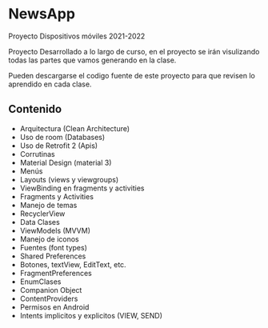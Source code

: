 # NewsApp
Proyecto Dispositivos móviles 2021-2022

Proyecto Desarrollado a lo largo de curso, en el proyecto se irán visulizando todas las partes que vamos generando en la clase.

Pueden descargarse el codigo fuente de este proyecto para que revisen lo aprendido en cada clase.

## Contenido

- Arquitectura (Clean Architecture)
- Uso de room (Databases)
- Uso de Retrofit 2 (Apis)
- Corrutinas
- Material Design (material 3)
- Menús
- Layouts (views y viewgroups)
- ViewBinding en fragments y activities
- Fragments y Activities
- Manejo de temas
- RecyclerView
- Data Clases
- ViewModels (MVVM)
- Manejo de iconos
- Fuentes (font types)
- Shared Preferences
- Botones, textView, EditText, etc.
- FragmentPreferences
- EnumClases
- Companion Object
- ContentProviders
- Permisos en Android
- Intents implicitos y explicitos (VIEW, SEND)
